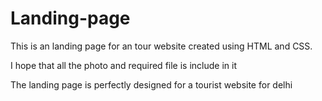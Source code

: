 # Landing-page


This is an landing page for an tour website created using HTML and CSS.

I hope that all the photo and  required file is include in it

The landing page is perfectly designed for a tourist website  for delhi
